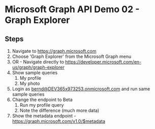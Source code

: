 # Microsoft Graph API Demo 02 - Graph Explorer

## Steps
1. Navigate to https://graph.microsoft.com
1. Choose 'Graph Explorer' from the Microsoft Graph menu
1. OR - Navigate directly to https://developer.microsoft.com/en-us/graph/graph-explorer
1. Show sample queries
	1. My profile
	1. My photo
1. Login as bernd@DEV365x973253.onmicrosoft.com and run same sample queries
1. Change the endpoint to Beta
	1. Run my profile query
	1. Note the difference (much more data)
1. Show the metadata endpoint - https://graph.microsoft.com/v1.0/$metadata